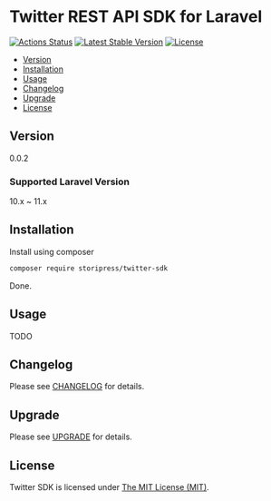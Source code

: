 # Twitter REST API SDK for Laravel

[![Actions Status](https://github.com/storipress/twitter-sdk/workflows/Testing/badge.svg)](https://github.com/storipress/twitter-sdk/actions)
[![Latest Stable Version](https://poser.pugx.org/storipress/twitter-sdk/v/stable)](https://packagist.org/packages/storipress/twitter-sdk)
[![License](https://poser.pugx.org/storipress/twitter-sdk/license)](https://packagist.org/packages/storipress/twitter-sdk)

- [Version](#version)
- [Installation](#installation)
- [Usage](#usage)
- [Changelog](#changelog)
- [Upgrade](#upgrade)
- [License](#license)

## Version

0.0.2

### Supported Laravel Version

10.x ~ 11.x

## Installation

Install using composer

```sh
composer require storipress/twitter-sdk
```

Done.

## Usage

TODO

## Changelog

Please see [CHANGELOG](CHANGELOG.md) for details.

## Upgrade

Please see [UPGRADE](UPGRADE.md) for details.

## License

Twitter SDK is licensed under [The MIT License (MIT)](LICENSE).
